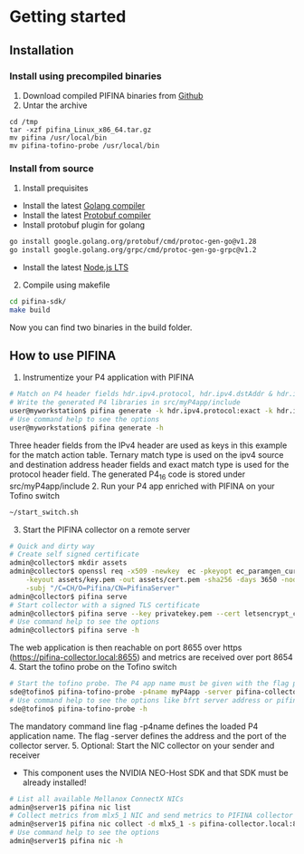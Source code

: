 # Getting started

## Installation
### Install using precompiled binaries
1. Download compiled PIFINA binaries from [Github](https://github.com/thushjandan/pifina/releases/latest)
2. Untar the archive
```
cd /tmp
tar -xzf pifina_Linux_x86_64.tar.gz
mv pifina /usr/local/bin
mv pifina-tofino-probe /usr/local/bin
```

### Install from source
1. Install prequisites
  * Install the latest [Golang compiler](https://go.dev/doc/install)
  * Install the latest [Protobuf compiler](https://grpc.io/docs/protoc-installation/)
  * Install protobuf plugin for golang
  ```bash
  go install google.golang.org/protobuf/cmd/protoc-gen-go@v1.28
  go install google.golang.org/grpc/cmd/protoc-gen-go-grpc@v1.2
  ```
  * Install the latest [Node.js LTS](https://nodejs.org/en/download)
2. Compile using makefile
```bash
cd pifina-sdk/
make build
```
Now you can find two binaries in the build folder.

## How to use PIFINA
1. Instrumentize your P4 application with PIFINA
```bash
# Match on P4 header fields hdr.ipv4.protocol, hdr.ipv4.dstAddr & hdr.ipv4.srcAddr
# Write the generated P4 libraries in src/myP4app/include
user@myworkstation$ pifina generate -k hdr.ipv4.protocol:exact -k hdr.ipv4.dstAddr:ternary -k hdr.ipv4.srcAddr:ternary -o src/myP4app/include
# Use command help to see the options
user@myworkstation$ pifina generate -h
```
Three header fields from the IPv4 header are used as keys in this example for the match action table. Ternary match type is used on the ipv4 source and destination address header fields and exact match type is used for the protocol header field. The generated P4<sub>16</sub> code is stored under src/myP4app/include
2. Run your P4 app enriched with PIFINA on your Tofino switch
```bash
~/start_switch.sh
```
3. Start the PIFINA collector on a remote server
```bash
# Quick and dirty way
# Create self signed certificate
admin@collector$ mkdir assets
admin@collector$ openssl req -x509 -newkey  ec -pkeyopt ec_paramgen_curve:prime256v1 \
	-keyout assets/key.pem -out assets/cert.pem -sha256 -days 3650 -nodes \
	-subj "/C=CH/O=Pifina/CN=PifinaServer"
admin@collector$ pifina serve
# Start collector with a signed TLS certificate
admin@collector$ pifina serve --key privatekey.pem --cert letsencrypt_cert.pem
# Use command help to see the options
admin@collector$ pifina serve -h
```
The web application is then reachable on port 8655 over https (https://pifina-collector.local:8655) and metrics are received over port 8654
4. Start the tofino probe on the Tofino switch
```bash
# Start the tofino probe. The P4 app name must be given with the flag p4name
sde@tofino$ pifina-tofino-probe -p4name myP4app -server pifina-collector.local:8654
# Use command help to see the options like bfrt server address or pifina
sde@tofino$ pifina-tofino-probe -h
```
The mandatory command line flag -p4name defines the loaded P4 application name. The flag -server defines the address and the port of the collector server.
5. Optional: Start the NIC collector on your sender and receiver
  * This component uses the NVIDIA NEO-Host SDK and that SDK must be already installed!
```bash
# List all available Mellanox ConnectX NICs
admin@server1$ pifina nic list
# Collect metrics from mlx5_1 NIC and send metrics to PIFINA collector
admin@server1$ pifina nic collect -d mlx5_1 -s pifina-collector.local:8654
# Use command help to see the options
admin@server1$ pifina nic -h
```
